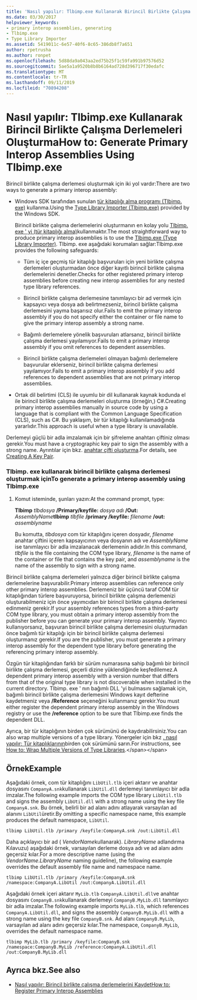```yaml
---
title: 'Nasıl yapılır: Tlbimp.exe Kullanarak Birincil Birlikte Çalışma Derlemeleri Oluşturma'
ms.date: 03/30/2017
helpviewer_keywords:
- primary interop assemblies, generating
- Tlbimp.exe
- Type Library Importer
ms.assetid: 5419011c-6e57-40f6-8c65-386db8f7a651
author: rpetrusha
ms.author: ronpet
ms.openlocfilehash: 5d88da9a043aa2ed75b25f1c59fa991b97576d52
ms.sourcegitcommit: 5ae5a1a9520b8b8b6164ad728d396717f30edafc
ms.translationtype: MT
ms.contentlocale: tr-TR
ms.lasthandoff: 09/11/2019
ms.locfileid: "70894208"
---
```

# <a name="how-to-generate-primary-interop-assemblies-using-tlbimpexe"></a><span data-ttu-id="faf17-102">Nasıl yapılır: Tlbimp.exe Kullanarak Birincil Birlikte Çalışma Derlemeleri Oluşturma</span><span class="sxs-lookup"><span data-stu-id="faf17-102">How to: Generate Primary Interop Assemblies Using Tlbimp.exe</span></span>

<span data-ttu-id="faf17-103">Birincil birlikte çalışma derlemesi oluşturmak için iki yol vardır:</span><span class="sxs-lookup"><span data-stu-id="faf17-103">There are two ways to generate a primary interop assembly:</span></span>

- <span data-ttu-id="faf17-104">Windows SDK tarafından sunulan [tür kitaplığı alma programı (Tlbimp. exe)](../../../docs/framework/tools/tlbimp-exe-type-library-importer.md) kullanma.</span><span class="sxs-lookup"><span data-stu-id="faf17-104">Using the [Type Library Importer (Tlbimp.exe)](../../../docs/framework/tools/tlbimp-exe-type-library-importer.md) provided by the Windows SDK.</span></span>

  <span data-ttu-id="faf17-105">Birincil birlikte çalışma derlemelerini oluşturmanın en kolay yolu [Tlbimp. exe ' yi (tür kitaplığı alma)](../../../docs/framework/tools/tlbimp-exe-type-library-importer.md)kullanmaktır.</span><span class="sxs-lookup"><span data-stu-id="faf17-105">The most straightforward way to produce primary interop assemblies is to use the [Tlbimp.exe (Type Library Importer)](../../../docs/framework/tools/tlbimp-exe-type-library-importer.md).</span></span> <span data-ttu-id="faf17-106">Tlbimp. exe aşağıdaki korumaları sağlar:</span><span class="sxs-lookup"><span data-stu-id="faf17-106">Tlbimp.exe provides the following safeguards:</span></span>

  - <span data-ttu-id="faf17-107">Tüm iç içe geçmiş tür kitaplığı başvuruları için yeni birlikte çalışma derlemeleri oluşturmadan önce diğer kayıtlı birincil birlikte çalışma derlemelerini denetler.</span><span class="sxs-lookup"><span data-stu-id="faf17-107">Checks for other registered primary interop assemblies before creating new interop assemblies for any nested type library references.</span></span>

  - <span data-ttu-id="faf17-108">Birincil birlikte çalışma derlemesine tanımlayıcı bir ad vermek için kapsayıcı veya dosya adı belirtmezseniz, birincil birlikte çalışma derlemesini yayma başarısız olur.</span><span class="sxs-lookup"><span data-stu-id="faf17-108">Fails to emit the primary interop assembly if you do not specify either the container or file name to give the primary interop assembly a strong name.</span></span>

  - <span data-ttu-id="faf17-109">Bağımlı derlemelere yönelik başvuruları atlarsanız, birincil birlikte çalışma derlemesi yayılamıyor.</span><span class="sxs-lookup"><span data-stu-id="faf17-109">Fails to emit a primary interop assembly if you omit references to dependent assemblies.</span></span>

  - <span data-ttu-id="faf17-110">Birincil birlikte çalışma derlemeleri olmayan bağımlı derlemelere başvurular eklerseniz, birincil birlikte çalışma derlemesi yayılamıyor.</span><span class="sxs-lookup"><span data-stu-id="faf17-110">Fails to emit a primary interop assembly if you add references to dependent assemblies that are not primary interop assemblies.</span></span>

- <span data-ttu-id="faf17-111">Ortak dil belirtimi (CLS) ile uyumlu bir dil kullanarak kaynak kodunda el ile birincil birlikte çalışma derlemeleri oluşturma (örneğin,) C#.</span><span class="sxs-lookup"><span data-stu-id="faf17-111">Creating primary interop assemblies manually in source code by using a language that is compliant with the Common Language Specification (CLS), such as C#.</span></span> <span data-ttu-id="faf17-112">Bu yaklaşım, bir tür kitaplığı kullanılamadığında yararlıdır.</span><span class="sxs-lookup"><span data-stu-id="faf17-112">This approach is useful when a type library is unavailable.</span></span>

<span data-ttu-id="faf17-113">Derlemeyi güçlü bir adla imzalamak için bir şifreleme anahtarı çiftiniz olması gerekir.</span><span class="sxs-lookup"><span data-stu-id="faf17-113">You must have a cryptographic key pair to sign the assembly with a strong name.</span></span> <span data-ttu-id="faf17-114">Ayrıntılar için bkz. [anahtar çifti oluşturma](../../../docs/framework/app-domains/how-to-create-a-public-private-key-pair.md).</span><span class="sxs-lookup"><span data-stu-id="faf17-114">For details, see [Creating A Key Pair](../../../docs/framework/app-domains/how-to-create-a-public-private-key-pair.md).</span></span>

### <a name="to-generate-a-primary-interop-assembly-using-tlbimpexe"></a><span data-ttu-id="faf17-115">Tlbimp. exe kullanarak birincil birlikte çalışma derlemesi oluşturmak için</span><span class="sxs-lookup"><span data-stu-id="faf17-115">To generate a primary interop assembly using Tlbimp.exe</span></span>

1. <span data-ttu-id="faf17-116">Komut isteminde, şunları yazın:</span><span class="sxs-lookup"><span data-stu-id="faf17-116">At the command prompt, type:</span></span>

    <span data-ttu-id="faf17-117">**Tlbimp** *tlbdosya* **/Primary/keyfile:** *dosya adı* **/Out:** *AssemblyName*</span><span class="sxs-lookup"><span data-stu-id="faf17-117">**tlbimp** *tlbfile*  **/primary /keyfile:** *filename* **/out:** *assemblyname*</span></span>

    <span data-ttu-id="faf17-118">Bu komutta, *tlbdosya* com tür kitaplığını içeren dosyadır, *filename* anahtar çiftini içeren kapsayıcının veya dosyanın adı ve *AssemblyName* ise tanımlayıcı bir adla imzalanacak derlemenin adıdır.</span><span class="sxs-lookup"><span data-stu-id="faf17-118">In this command, *tlbfile* is the file containing the COM type library, *filename* is the name of the container or file that contains the key pair, and *assemblyname* is the name of the assembly to sign with a strong name.</span></span>

<span data-ttu-id="faf17-119">Birincil birlikte çalışma derlemeleri yalnızca diğer birincil birlikte çalışma derlemelerine başvurabilir.</span><span class="sxs-lookup"><span data-stu-id="faf17-119">Primary interop assemblies can reference only other primary interop assemblies.</span></span> <span data-ttu-id="faf17-120">Derlemeniz bir üçüncü taraf COM tür kitaplığından türlere başvuruyorsa, birincil birlikte çalışma derlemenizi oluşturabilmeniz için önce yayımcıdan bir birincil birlikte çalışma derlemesi edinmeniz gerekir.</span><span class="sxs-lookup"><span data-stu-id="faf17-120">If your assembly references types from a third-party COM type library, you must obtain a primary interop assembly from the publisher before you can generate your primary interop assembly.</span></span> <span data-ttu-id="faf17-121">Yayımcı kullanıyorsanız, başvuran birincil birlikte çalışma derlemesini oluşturmadan önce bağımlı tür kitaplığı için bir birincil birlikte çalışma derlemesi oluşturmanız gerekir.</span><span class="sxs-lookup"><span data-stu-id="faf17-121">If you are the publisher, you must generate a primary interop assembly for the dependent type library before generating the referencing primary interop assembly.</span></span>

<span data-ttu-id="faf17-122">Özgün tür kitaplığından farklı bir sürüm numarasına sahip bağımlı bir birincil birlikte çalışma derlemesi, geçerli dizine yüklendiğinde keşfedilemez.</span><span class="sxs-lookup"><span data-stu-id="faf17-122">A dependent primary interop assembly with a version number that differs from that of the original type library is not discoverable when installed in the current directory.</span></span> <span data-ttu-id="faf17-123">Tlbimp. exe ' nın bağımlı DLL 'yi bulmasını sağlamak için, bağımlı birincil birlikte çalışma derlemesini Windows kayıt defterine kaydetmeniz veya **/Reference** seçeneğini kullanmanız gerekir.</span><span class="sxs-lookup"><span data-stu-id="faf17-123">You must either register the dependent primary interop assembly in the Windows registry or use the **/reference** option to be sure that Tlbimp.exe finds the dependent DLL.</span></span>

<span data-ttu-id="faf17-124">Ayrıca, bir tür kitaplığının birden çok sürümünü de kaydırabilirsiniz.</span><span class="sxs-lookup"><span data-stu-id="faf17-124">You can also wrap multiple versions of a type library.</span></span> <span data-ttu-id="faf17-125">Yönergeler için bkz [. nasıl yapılır: Tür kitaplıklarının](https://docs.microsoft.com/previous-versions/dotnet/netframework-4.0/1565h6hc(v=vs.100))birden çok sürümünü sarın.</span><span class="sxs-lookup"><span data-stu-id="faf17-125">For instructions, see [How to: Wrap Multiple Versions of Type Libraries](https://docs.microsoft.com/previous-versions/dotnet/netframework-4.0/1565h6hc(v=vs.100)).</span></span>

## <a name="example"></a><span data-ttu-id="faf17-126">Örnek</span><span class="sxs-lookup"><span data-stu-id="faf17-126">Example</span></span>

<span data-ttu-id="faf17-127">Aşağıdaki örnek, com tür kitaplığını `LibUtil.tlb` içeri aktarır ve anahtar dosyasını `CompanyA.snk`kullanarak `LibUtil.dll` derlemeyi tanımlayıcı bir adla imzalar.</span><span class="sxs-lookup"><span data-stu-id="faf17-127">The following example imports the COM type library `LibUtil.tlb` and signs the assembly `LibUtil.dll` with a strong name using the key file `CompanyA.snk`.</span></span> <span data-ttu-id="faf17-128">Bu örnek, belirli bir ad alanı adını atlayarak varsayılan ad alanını `LibUtil`üretir.</span><span class="sxs-lookup"><span data-stu-id="faf17-128">By omitting a specific namespace name, this example produces the default namespace, `LibUtil`.</span></span>

```console
tlbimp LibUtil.tlb /primary /keyfile:CompanyA.snk /out:LibUtil.dll
```

<span data-ttu-id="faf17-129">Daha açıklayıcı bir ad ( *VendorName*kullanarak). *LibraryName* adlandırma Kılavuzu) aşağıdaki örnek, varsayılan derleme dosya adı ve ad alanı adını geçersiz kılar.</span><span class="sxs-lookup"><span data-stu-id="faf17-129">For a more descriptive name (using the *VendorName*.*LibraryName* naming guideline), the following example overrides the default assembly file name and namespace name.</span></span>

```console
tlbimp LibUtil.tlb /primary /keyfile:CompanyA.snk /namespace:CompanyA.LibUtil /out:CompanyA.LibUtil.dll
```

<span data-ttu-id="faf17-130">Aşağıdaki örnek içeri aktarır `MyLib.tlb` `CompanyA.LibUtil.dll`ve anahtar dosyasını `CompanyB.snk`kullanarak derlemeyi `CompanyB.MyLib.dll` tanımlayıcı bir adla imzalar.</span><span class="sxs-lookup"><span data-stu-id="faf17-130">The following example imports `MyLib.tlb`, which references `CompanyA.LibUtil.dll`, and signs the assembly `CompanyB.MyLib.dll` with a strong name using the key file `CompanyB.snk`.</span></span> <span data-ttu-id="faf17-131">Ad alanı `CompanyB.MyLib`, varsayılan ad alanı adını geçersiz kılar.</span><span class="sxs-lookup"><span data-stu-id="faf17-131">The namespace, `CompanyB.MyLib`, overrides the default namespace name.</span></span>

```console
tlbimp MyLib.tlb /primary /keyfile:CompanyB.snk /namespace:CompanyB.MyLib /reference:CompanyA.LibUtil.dll /out:CompanyB.MyLib.dll
```

## <a name="see-also"></a><span data-ttu-id="faf17-132">Ayrıca bkz.</span><span class="sxs-lookup"><span data-stu-id="faf17-132">See also</span></span>

- [<span data-ttu-id="faf17-133">Nasıl yapılır: Birincil birlikte çalışma derlemelerini Kaydet</span><span class="sxs-lookup"><span data-stu-id="faf17-133">How to: Register Primary Interop Assemblies</span></span>](../../../docs/framework/interop/how-to-register-primary-interop-assemblies.md)
